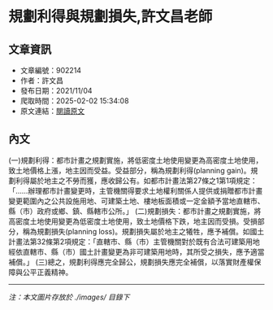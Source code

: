 # 規劃利得與規劃損失,許文昌老師

## 文章資訊
- 文章編號：902214
- 作者：許文昌
- 發布日期：2021/11/04
- 爬取時間：2025-02-02 15:34:08
- 原文連結：[閱讀原文](https://real-estate.get.com.tw/Columns/detail.aspx?no=902214)

## 內文
(一)規劃利得：都市計畫之規劃實施，將低密度土地使用變更為高密度土地使用，致土地價格上漲，地主因而受益。受益部分，稱為規劃利得(planning gain)。規劃利得屬於地主之不勞而獲，應收歸公有。如都市計畫法第27條之1第1項規定：「……辦理都市計畫變更時，主管機關得要求土地權利關係人提供或捐贈都市計畫變更範圍內之公共設施用地、可建築土地、樓地板面積或一定金額予當地直轄市、縣（市）政府或鄉、鎮、縣轄市公所。」
(二)規劃損失：都市計畫之規劃實施，將高密度土地使用變更為低密度土地使用，致土地價格下跌，地主因而受損。受損部分，稱為規劃損失(planning loss)。規劃損失屬於地主之犧牲，應予補償。如國土計畫法第32條第2項規定：「直轄市、縣（市）主管機關對於既有合法可建築用地經依直轄市、縣（市）國土計畫變更為非可建築用地時，其所受之損失，應予適當補償。」
(三)總之，規劃利得應完全歸公，規劃損失應完全補償，以落實財產權保障與公平正義精神。

---
*注：本文圖片存放於 ./images/ 目錄下*
